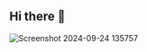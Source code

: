 ## Hi there 👋

<!--
**miskulas/miskulas** is a ✨ _special_ ✨ repository because its `README.md` (this file) appears on your GitHub profile.

Here to learn things 
-->
![Screenshot 2024-09-24 135757](https://github.com/user-attachments/assets/9cce7ea6-76c1-4ed8-9fff-ac1d3265334f)
